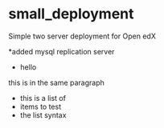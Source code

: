# small_deployment
Simple two server deployment for Open edX

*added mysql replication server

* hello
  
 this is in the same paragraph
  
* this is a list of
* items to test
* the list syntax
